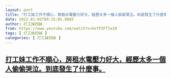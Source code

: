 ```yaml
---
layout: post
title: "打工妹工作不順心，房租水電壓力好大，經歷太多一個人偷偷哭泣。到底發生了什麼事。"
date: 2022-01-02T09:15:01.000Z
author: 打工妹四妹
from: https://www.youtube.com/watch?v=hefPZFTleI0
tags: [ 打工妹四妹 ]
categories: [ 打工妹四妹 ]
---
```

<!--1641114901000-->
[打工妹工作不順心，房租水電壓力好大，經歷太多一個人偷偷哭泣。到底發生了什麼事。](https://www.youtube.com/watch?v=hefPZFTleI0)
------

<div>

</div>
